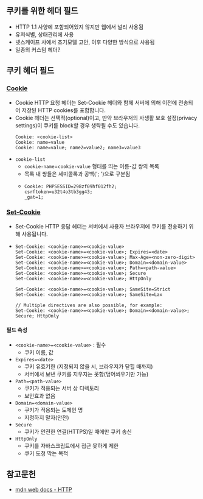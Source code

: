 ## 쿠키를 위한 헤더 필드

- HTTP 1.1 사양에 포함되어있지 않지만 웹에서 널리 사용됨
- 유저식별, 상태관리에 사용
- 넷스케이프 사에서 초기모델 고안, 이후 다양한 방식으로 사용됨
- 일종의 커스텀 헤더?

## 쿠키 헤더 필드

### [Cookie](https://developer.mozilla.org/ko/docs/Web/HTTP/Headers/Cookie)

- Cookie HTTP 요청 헤더는 Set-Cookie 헤더와 함께 서버에 의해 이전에 전송되어 저장된 HTTP cookies를 포함합니다.
- Cookie 헤더는 선택적(optional)이고, 만약 브라우저의 사생활 보호 설정(privacy settings)이 쿠키를 block할 경우 생략될 수도 있습니다.
  ```
  Cookie: <cookie-list>
  Cookie: name=value
  Cookie: name=value; name2=value2; name3=value3
  ```
- `cookie-list`
    - `cookie-name`=`cookie-value` 형태를 띄는 이름-값 쌍의 목록
    - 목록 내 쌍들은 세미콜록과 공백('; ')으로 구분됨
    - ```
      Cookie: PHPSESSID=298zf09hf012fh2;
      csrftoken=u32t4o3tb3gg43;
      _gat=1;
      ```

### [Set-Cookie](https://developer.mozilla.org/en-US/docs/Web/HTTP/Headers/Content-Type)

- Set-Cookie HTTP 응답 헤더는 서버에서 사용자 브라우저에 쿠키를 전송하기 위해 사용됩니다.
- ```
  Set-Cookie: <cookie-name>=<cookie-value>
  Set-Cookie: <cookie-name>=<cookie-value>; Expires=<date>
  Set-Cookie: <cookie-name>=<cookie-value>; Max-Age=<non-zero-digit>
  Set-Cookie: <cookie-name>=<cookie-value>; Domain=<domain-value>
  Set-Cookie: <cookie-name>=<cookie-value>; Path=<path-value>
  Set-Cookie: <cookie-name>=<cookie-value>; Secure
  Set-Cookie: <cookie-name>=<cookie-value>; HttpOnly
  
  Set-Cookie: <cookie-name>=<cookie-value>; SameSite=Strict
  Set-Cookie: <cookie-name>=<cookie-value>; SameSite=Lax
  
  // Multiple directives are also possible, for example:
  Set-Cookie: <cookie-name>=<cookie-value>; Domain=<domain-value>; Secure; HttpOnly
  ```

#### 필드 속성

- `<cookie-name>=<cookie-value>` : 필수
    - 쿠키 이름, 값
- `Expires=<date>`
    - 쿠키 유효기한 (지정되지 않을 시, 브라우저가 닫힐 때까지)
    - 서버에서 보낸 쿠키를 지우지는 못함(덮어씌우기만 가능)
- `Path=<path-value>`
    - 쿠키가 적용되는 서버 상 디렉토리
    - 보안효과 없음
- `Domain=<domain-value>`
    - 쿠키가 적용되는 도메인 명
    - 지정하지 말자(안전)
- `Secure`
    - 쿠키가 안전한 연결(HTTPS)일 때에만 쿠키 송신
- `HttpOnly`
    - 쿠키를 자바스크립트에서 접근 못하게 제한
    - 쿠키 도청 막는 목적

## 참고문헌

- [mdn web docs - HTTP]([https://developer.mozilla.org/en-US/docs/Web/HTTP](https://developer.mozilla.org/en-US/docs/Web/HTTP))
